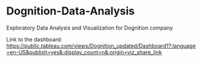 # Dognition-Data-Analysis
Exploratory Data Analysis and Visualization for Dognition company

Link to the dashboard:
https://public.tableau.com/views/Dognition_updated/Dashboard1?:language=en-US&publish=yes&:display_count=n&:origin=viz_share_link
